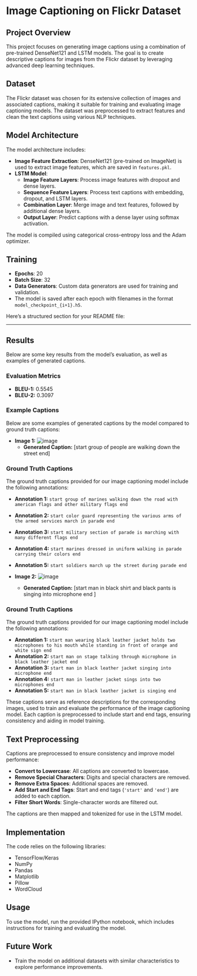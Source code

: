 # Image Captioning on Flickr Dataset

## Project Overview
This project focuses on generating image captions using a combination of pre-trained DenseNet121 and LSTM models. The goal is to create descriptive captions for images from the Flickr dataset by leveraging advanced deep learning techniques.

## Dataset
The Flickr dataset was chosen for its extensive collection of images and associated captions, making it suitable for training and evaluating image captioning models. The dataset was preprocessed to extract features and clean the text captions using various NLP techniques.

## Model Architecture
The model architecture includes:

- **Image Feature Extraction**: DenseNet121 (pre-trained on ImageNet) is used to extract image features, which are saved in `features.pkl`.
- **LSTM Model**:
  - **Image Feature Layers**: Process image features with dropout and dense layers.
  - **Sequence Feature Layers**: Process text captions with embedding, dropout, and LSTM layers.
  - **Combination Layer**: Merge image and text features, followed by additional dense layers.
  - **Output Layer**: Predict captions with a dense layer using softmax activation.

The model is compiled using categorical cross-entropy loss and the Adam optimizer.

## Training
- **Epochs**: 20
- **Batch Size**: 32
- **Data Generators**: Custom data generators are used for training and validation.
- The model is saved after each epoch with filenames in the format `model_checkpoint_{i+1}.h5`.

Here’s a structured section for your README file:

---

## Results
Below are some key results from the model’s evaluation, as well as examples of generated captions.
### Evaluation Metrics

- **BLEU-1:** 0.5545
- **BLEU-2:** 0.3097

### Example Captions

Below are some examples of generated captions by the model compared to ground truth captions:

- **Image 1:** ![image](https://github.com/user-attachments/assets/6ea4d19d-2532-45fb-9ec6-9364e0b04118)
  - **Generated Caption:** [start group of people are walking down the street end]
### Ground Truth Captions

The ground truth captions provided for our image captioning model include the following annotations:

- **Annotation 1:** `start group of marines walking down the road with american flags and other military flags end`
- **Annotation 2:** `start color guard representing the various arms of the armed services march in parade end`
- **Annotation 3:** `start military section of parade is marching with many different flags end`
- **Annotation 4:** `start marines dressed in uniform walking in parade carrying their colors end`
- **Annotation 5:** `start soldiers march up the street during parade end`

- **Image 2:** ![image](https://github.com/user-attachments/assets/6dc2c669-fb1f-44b0-be1c-ed99753c56b4)
  - **Generated Caption:** [start man in black shirt and black pants is singing into microphone end
]
### Ground Truth Captions

The ground truth captions provided for our image captioning model include the following annotations:

- **Annotation 1:** `start man wearing black leather jacket holds two microphones to his mouth while standing in front of orange and white sign end`
- **Annotation 2:** `start man on stage talking through microphone in black leather jacket end`
- **Annotation 3:** `start man in black leather jacket singing into microphone end`
- **Annotation 4:** `start man in leather jacket sings into two microphones end`
- **Annotation 5:** `start man in black leather jacket is singing end`

These captions serve as reference descriptions for the corresponding images, used to train and evaluate the performance of the image captioning model. Each caption is preprocessed to include start and end tags, ensuring consistency and aiding in model training.

## Text Preprocessing
Captions are preprocessed to ensure consistency and improve model performance:
- **Convert to Lowercase**: All captions are converted to lowercase.
- **Remove Special Characters**: Digits and special characters are removed.
- **Remove Extra Spaces**: Additional spaces are removed.
- **Add Start and End Tags**: Start and end tags (`'start'` and `'end'`) are added to each caption.
- **Filter Short Words**: Single-character words are filtered out.

The captions are then mapped and tokenized for use in the LSTM model.

## Implementation
The code relies on the following libraries:
- TensorFlow/Keras
- NumPy
- Pandas
- Matplotlib
- Pillow
- WordCloud

## Usage
To use the model, run the provided IPython notebook, which includes instructions for training and evaluating the model.

## Future Work
- Train the model on additional datasets with similar characteristics to explore performance improvements.
